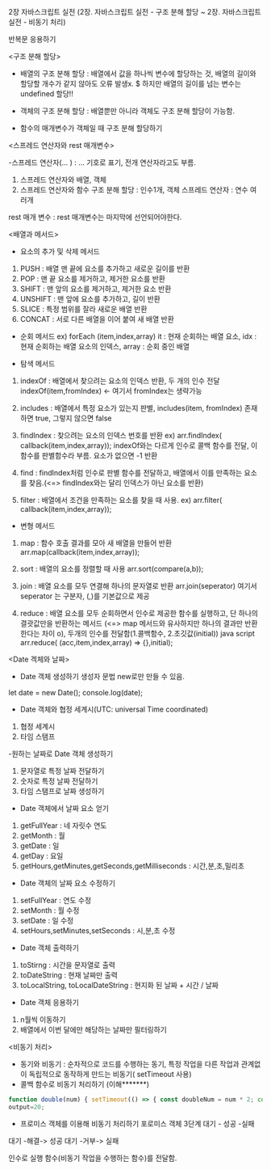 2장 자바스크립트 실전 (2장. 자바스크립트 실전 - 구조 분해 할당 ~ 2장. 자바스크립트 실전 - 비동기 처리)

반복문 응용하기

<구조 분해 할당>

- 배열의 구조 분해 할당
: 배열에서 값을 하나씩 변수에 할당하는 것, 배열의 길이와 할당할 개수가 같지 않아도 오류 발생x.
$ 하지만 배열의 길이를 넘는 변수는 undefined 할당!!

- 객체의 구조 분해 할당
: 배열뿐만 아니라 객체도 구조 분해 할당이 가능함. 


- 함수의 매개변수가 객체일 때 구조 분해 할당하기

<스프레드 연산자와  rest 매개변수>

-스프레드 연산자(... )
: ... 기호로 표기, 전개 연산자라고도 부름.

1) 스프레드 연산자와 배열, 객체
2) 스프레드 연산자와 함수
구조 분해 할당 : 인수1개, 객체
스프레드 연산자 : 연수 여러개

rest 매개 변수
: rest 매개변수는 마지막에 선언되어야한다.

<배열과 메서드>

- 요소의 추가 및 삭제 메서드
1) PUSH : 배열 맨 끝에 요소를 추가하고 새로운 길이를 반환
2) POP : 맨 끝 요소를 제거하고, 제거한 요소를 반환
3) SHIFT : 맨 앞의 요소를 제거하고, 제거한 요소 반환
4) UNSHIFT : 맨 앞에 요소를 추가하고, 길이 반환
5) SLICE : 특정 범위를 잘라 새로운 배열 반환
6) CONCAT : 서로 다른 배열을 이어 붙여 새 배열 반환

- 순회 메서드
ex) forEach (item,index,array)
it : 현재 순회하는 배열 요소, idx : 현재 순회하는 배열 요소의 인덱스, array : 순회 중인 배열

- 탐색 메서드
1) indexOf : 배열에서 찾으려는 요소의 인덱스 반환, 두 개의 인수 전달 indexOf(item,fromIndex) <- 여기서 fromIndex는 생략가능

2) includes : 배열에서 특정 요소가 있는지 판별, includes(item, fromIndex) 
존재하면 true, 그렇지 않으면 false

3) findIndex : 찾으려는 요소의 인덱스 번호를 반환 
ex) arr.findIndex( callback(item,index,array));
indexOf와는 다르게 인수로 콜백 함수를 전달, 이 함수를 판별함수라 부름. 요소가 없으면 -1 반환

4) find : findIndex처럼 인수로 판별 함수를 전달하고, 배열에서 이를 만족하는 요소를 찾음.(<=> findIndex와는 달리 인덱스가 아닌 요소를 반환)
5) filter : 배열에서 조건을 만족하는 요소를 찾을 때 사용.
ex) arr.filter( callback(item,index,array));

- 변형 메서드
1) map : 함수 호출 결과를 모아 새 배열을 만들어 반환
arr.map(callback(item,index,array));

2) sort : 배열의 요소를 정렬할 때 사용
arr.sort(compare(a,b));

3) join : 배열 요소를 모두 연결해 하나의 문자열로 반환
arr.join(seperator)
여기서 seperator 는 구분자, (,)를 기본값으로 제공

4) reduce : 배열 요소를 모두 순회하면서 인수로 제공한 함수를 실행하고, 단 하나의 결괏값만을 반환하는 메서드
(<=> map 메서드와 유사하지만 하나의 결과만 반환한다는 차이 o), 두개의 인수를 전달함(1.콜백함수, 2.초깃값(initial))
java script arr.reduce( (acc,item,index,array) => {},initial);

<Date 겍체와 날짜>
- Date 객체 생성하기
생성자 문법 new로만 만들 수 있음.

let date = new Date();
console.log(date);

- Date 객체와 협정 세계시(UTC: universal Time coordinated)
1) 협정 세계시
2) 타임 스탬프

-원하는 날짜로 Date 객체 생성하기
1) 문자열로 특정 날짜 전달하기
2) 숫자로 특정 날짜 전달하기
3) 타임 스탬프로 날짜 생성하기

- Date 객체에서 날짜 요소 얻기
1) getFullYear : 네 자릿수 연도 
2) getMonth : 월
3) getDate : 일 
4) getDay : 요일
5) getHours,getMinutes,getSeconds,getMilliseconds : 시간,분,초,밀리초

- Date 객체의 날짜 요소 수정하기
1) setFullYear : 연도 수정
2) setMonth : 월 수정
3) setDate : 일 수정
4) setHours,setMinutes,setSeconds : 시,분,초 수정

- Date 객체 출력하기 
1) toStirng : 시간을 문자열로 출력
2) toDateString : 현재 날짜만 출력
3) toLocalString, toLocalDateString : 현지화 된 날짜 + 시간  / 날짜

- Date 객체 응용하기
1) n월씩 이동하기
2) 배열에서 이번 달에만 해당하는 날짜만 필터링하기

<비동기 처리>
- 동기와 비동기
: 순차적으로 코드를 수행하는 동기, 특정 작업을 다른 작업과 관계없이 독립적으로 동작하게 만드는 비동기( setTimeout 사용)
- 콜백 함수로 비동기 처리하기 (이해*******)

```javascript 
function double(num) { setTimeout(() => { const doubleNum = num * 2; console.log(doubleNum); }, 1000); } double(10);
output=20;
```

- 프로미스 객체를 이용해 비동기 처리하기
포로미스 객체 3단계
대기 - 성공 -실패

대기 -해결-> 성공
대기 -거부-> 실패

인수로 실행 함수(비동기 작업을 수행하는 함수)를 전달함.
